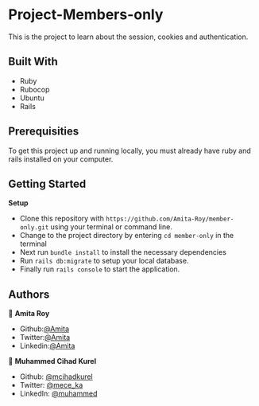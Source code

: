 # Project-Members-only

This is the project to learn about the session, cookies and authentication.

## Built With

-   Ruby
-   Rubocop
-   Ubuntu
-   Rails

## Prerequisities

To get this project up and running locally, you must already have ruby and rails installed on your computer.

## Getting Started

**Setup**

- Clone this repository with ```https://github.com/Amita-Roy/member-only.git``` using your terminal or command line.<br>
- Change to the project directory by entering ```cd member-only``` in the terminal<br>
- Next run ```bundle install``` to install the necessary dependencies<br>
- Run ```rails db:migrate``` to setup your local database.<br>
- Finally run ```rails console``` to start the application.<br>

## Authors

👤 **Amita Roy**

- Github:[@Amita](https://github.com/Amita-Roy)
- Twitter:[@Amita](https://twitter.com/AmitaRoy14)
- Linkedin:[@Amita](https://www.linkedin.com/in/amita-roy-3b823b68/)

👤 **Muhammed Cihad Kurel**

- Github: [@mcihadkurel](https://github.com/mcihadkurel)
- Twitter: [@mece_ka](https://twitter.com/mece_ka)
- LinkedIn: [@muhammed](https://www.linkedin.com/in/muhammed-cihad-8187581a8/)
